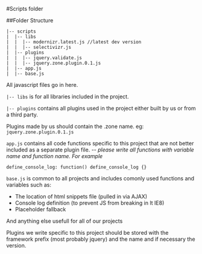 #Scripts folder

##Folder Structure

	|-- scripts
	|  |-- libs
	|  |  |-- modernizr.latest.js //latest dev version
	|  |  |-- selectivizr.js
	|  |-- plugins
	|  |  |-- jquery.validate.js
	|  |  |-- jquery.zone.plugin.0.1.js
	|  |-- app.js
	|  |-- base.js

All javascript files go in here.

`|-- libs` is for all libraries included in the project. 

`|-- plugins` contains all plugins used in the project either built by us or from a third party.

Plugins made by us should contain the .zone name.
eg: `jquery.zone.plugin.0.1.js`

`app.js` contains all code functions specific to this project that are not better included as a separate plugin file.
*-- please write all functions with variable name and function name. For example*

	define_console_log: function() define_console_log {} 

`base.js` is common to all projects and includes comonly used functions and variables such as: 

* The location of html snippets file (pulled in via AJAX)
* Console log definition (to prevent JS from breaking in lt IE8)
* Placeholder fallback 

And anything else usefull for all of our projects

Plugins we write specific to this project should be stored with the framework prefix (most probably jquery) and the name and if necessary the version.


